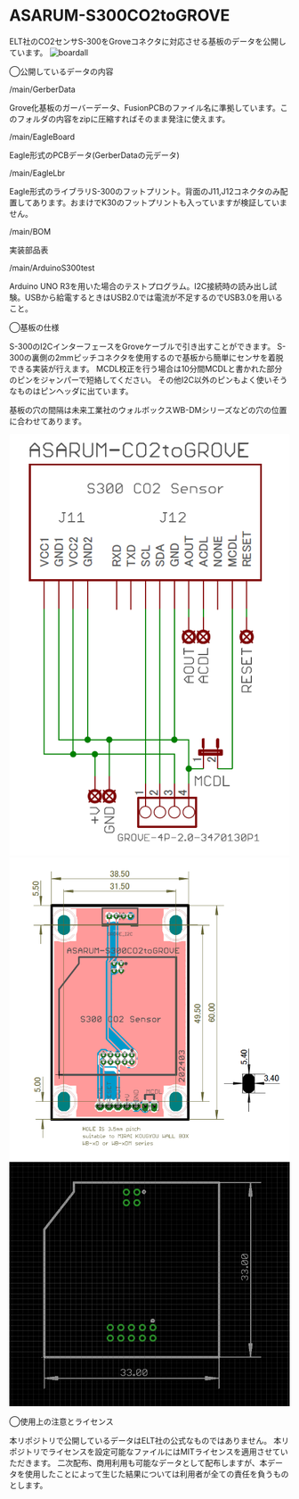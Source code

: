 # ASARUM-S300CO2toGROVE
ELT社のCO2センサS-300をGroveコネクタに対応させる基板のデータを公開しています。
![boardall](https://github.com/user-attachments/assets/1e4d8153-3a55-433f-95e6-f165f9007631)

◯公開しているデータの内容

/main/GerberData

Grove化基板のガーバーデータ、FusionPCBのファイル名に準拠しています。このフォルダの内容をzipに圧縮すればそのまま発注に使えます。

/main/EagleBoard

Eagle形式のPCBデータ(GerberDataの元データ)

/main/EagleLbr

Eagle形式のライブラリS-300のフットプリント。背面のJ11,J12コネクタのみ配置してあります。おまけでK30のフットプリントも入っていますが検証していません。

/main/BOM

実装部品表

/main/ArduinoS300test

Arduino UNO R3を用いた場合のテストプログラム。I2C接続時の読み出し試験。USBから給電するときはUSB2.0では電流が不足するのでUSB3.0を用いること。

◯基板の仕様

S-300のI2CインターフェースをGroveケーブルで引き出すことができます。
S-300の裏側の2mmピッチコネクタを使用するので基板から簡単にセンサを着脱できる実装が行えます。
MCDL校正を行う場合は10分間MCDLと書かれた部分のピンをジャンパーで短絡してください。
その他I2C以外のピンもよく使いそうなものはピンヘッダに出ています。

基板の穴の間隔は未来工業社のウォルボックスWB-DMシリーズなどの穴の位置に合わせてあります。

![image](https://github.com/H-Kurosaki/ASARUM-S300CO2toGROVE/blob/main/sch.png)
![image](https://github.com/H-Kurosaki/ASARUM-S300CO2toGROVE/blob/main/brd.png)
![image](https://github.com/H-Kurosaki/ASARUM-S300CO2toGROVE/blob/main/footprint.png)

◯使用上の注意とライセンス

本リポジトリで公開しているデータはELT社の公式なものではありません。
本リポジトリでライセンスを設定可能なファイルにはMITライセンスを適用させていただきます。
二次配布、商用利用も可能なデータとして配布しますが、本データを使用したことによって生じた結果については利用者が全ての責任を負うものとします。

